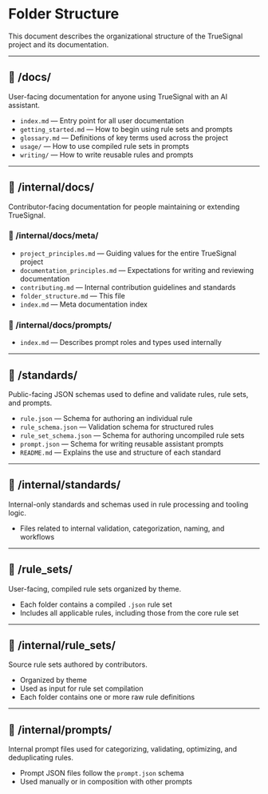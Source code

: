 # Folder Structure

This document describes the organizational structure of the TrueSignal project and its documentation.

---

## 📂 /docs/

User-facing documentation for anyone using TrueSignal with an AI assistant.

- `index.md` — Entry point for all user documentation
- `getting_started.md` — How to begin using rule sets and prompts
- `glossary.md` — Definitions of key terms used across the project
- `usage/` — How to use compiled rule sets in prompts
- `writing/` — How to write reusable rules and prompts

---

## 📂 /internal/docs/

Contributor-facing documentation for people maintaining or extending TrueSignal.

### 📁 /internal/docs/meta/

- `project_principles.md` — Guiding values for the entire TrueSignal project
- `documentation_principles.md` — Expectations for writing and reviewing documentation
- `contributing.md` — Internal contribution guidelines and standards
- `folder_structure.md` — This file
- `index.md` — Meta documentation index

### 📁 /internal/docs/prompts/

- `index.md` — Describes prompt roles and types used internally

---

## 📂 /standards/

Public-facing JSON schemas used to define and validate rules, rule sets, and prompts.

- `rule.json` — Schema for authoring an individual rule
- `rule_schema.json` — Validation schema for structured rules
- `rule_set_schema.json` — Schema for authoring uncompiled rule sets
- `prompt.json` — Schema for writing reusable assistant prompts
- `README.md` — Explains the use and structure of each standard

---

## 📂 /internal/standards/

Internal-only standards and schemas used in rule processing and tooling logic.

- Files related to internal validation, categorization, naming, and workflows

---

## 📂 /rule_sets/

User-facing, compiled rule sets organized by theme.

- Each folder contains a compiled `.json` rule set
- Includes all applicable rules, including those from the core rule set

---

## 📂 /internal/rule_sets/

Source rule sets authored by contributors.

- Organized by theme
- Used as input for rule set compilation
- Each folder contains one or more raw rule definitions

---

## 📂 /internal/prompts/

Internal prompt files used for categorizing, validating, optimizing, and deduplicating rules.

- Prompt JSON files follow the `prompt.json` schema
- Used manually or in composition with other prompts

